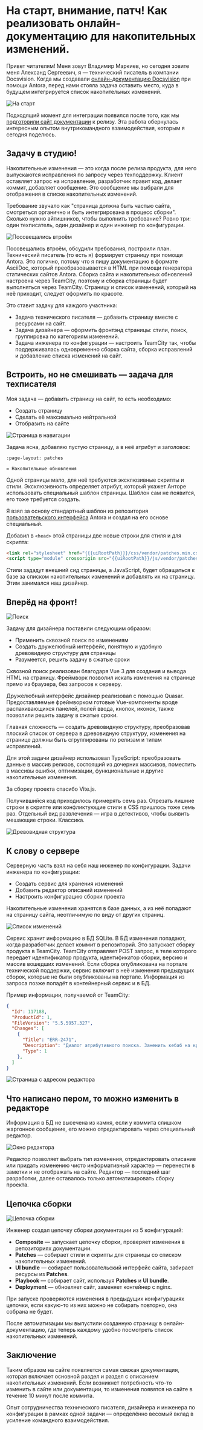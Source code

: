 # На старт, внимание, патч! Как реализовать онлайн-документацию для накопительных изменений.

Привет читателям! Меня зовут Владимир Маркиев, но сегодня зовите меня Александ Сергеевич, я — технический писатель в компании Docsvision. Когда мы создавали [онлайн-документацию Docsvision](https://habr.com/ru/post/592477/) при помощи Antora, перед нами стояла задача оставить место, куда в будущем интегрируется список накопительных изменений.

![На старт](img/cover.jpg)

Подходящий момент для интеграции появился после того, как мы [подготовили сайт документации](https://habr.com/ru/company/docsvision/blog/693832/) к релизу. Эта работа обернулась интересным опытом внутрикомандного взаимодействия, которым я сегодня поделюсь.

## Задачу в студию!

Накопительные изменения — это когда после релиза продукта, для него выпускаются исправления по запросу через техподдержку. Клиент оставляет запрос на исправление, разработчик правит код, делает коммит, добавляет сообщение. Это сообщение мы выбрали для отображения в списке накопительных изменений.

Требование звучало как "страница должна быть частью сайта, смотреться органично и быть интегрирована в процесс сборки". Сколько нужно айтишников, чтобы выполнить требование? Ровно три: один техписатель, один дизайнер и один инженер по конфигурации.

![Посовещались втроём](img/task.jpg)

Посовещались втроём, обсудили требования, построили план. Технический писатель (то есть я) формирует страницу при помощи Antora. Это логично, потому что я пишу документацию в формате AsciiDoc, который преобразовывается в HTML при помощи генератора статических сайтов Antora. Сборка сайта и накопительных обновлений настроена через TeamCity, поэтому и сборка страницы будет выполняться через TeamCity. Страницу и список изменений, который на неё приходит, следует оформить по красоте.

Это ставит задачу для каждого участника:

- Задача технического писателя — добавить страницу вместе с ресурсами на сайт.
- Задача дизайнера — оформить фронтэнд страницы: стили, поиск, группировка по категориям изменений.
- Задача инженера по конфигурации — настроить TeamCity так, чтобы поддерживалась одновременно сборка сайта, сборка исправлений и добавление списка изменений на сайт.

## Встроить, но не смешивать — задача для техписателя

Моя задача — добавить страницу на сайт, то есть необходимо:

- Создать страницу
- Сделать её максимально нейтральной
- Отобразить на сайте

![Страница в навигации](img/page-in-nav.png)

Задача ясна, добавляю пустую страницу, а в неё атрибут и заголовок:

```asciidoc
:page-layout: patches

= Накопительные обновления
```

Одной страницы мало, для неё требуются эксклюзивные скрипты и стили. Эксклюзивность определяет атрибут, который укажет Анторе использовать специальный шаблон страницы. Шаблон сам не появится, его тоже требуется создать.

Я взял за основу стандартный шаблон из репозитория [пользовательского интерфейса](https://github.com/Docsvision/antora-ui-default) Antora и создал на его основе специальный.

Добавил в `<head>` этой страницы две новые строки для стиля и для скрипта:

```html
<link rel="stylesheet" href="{{{uiRootPath}}}/css/vendor/patches.min.css">
<script type="module" crossorigin src="{{uiRootPath}}/js/vendor/patches.min.js"></script>
```

Стили зададут внешний сид страницы, а JavaScript, будет обращаться к базе за списком накопительных изменений и добавлять их на страницу. Этим занимался наш дизайнер.

## Вперёд на фронт!

![Поиск](img/search.png)

Задачу для дизайнера поставили следующим образом:

- Применить сквозной поиск по изменениям
- Создать дружелюбный интерфейс, понятную и удобную древовидную структуру для страницы
- Разумеется, решить задачу в сжатые сроки

Сквозной поиск реализован благодаря Vue 3 для создания и вывода HTML на страницу. Фреймворк позволил искать изменения на странице прямо из браузера, без запросов к серверу.

Дружелюбный интерфейс дизайнер реализовал с помощью Quasar. Предоставляемые фреймворком готовые Vue-компоненты вроде распахивающихся панелей, полей ввода, кнопок, иконок, также позволили решить задачу в сжатые сроки.

Главная сложность — создать древовидную структуру, преобразовав плоский список от сервера в древовидную структуру, изменения на странице должны быть сгруппированы по релизам и типам исправлений.

Для этой задачи дизайнер использовал TypeScript: преобразовать данные в массив релизов, состоящий из дочерних массивов, поместить в массивы ошибки, оптимизации, функциональные и другие накопительные изменения.

За сборку проекта спасибо Vite.js.

Получившийся код приходилось примерять семь раз. Отрезать лишние строки в скрипте или конфликтующие стили в CSS пришлось тоже семь раз. Отдельный вид развлечения — игра в детективов, чтобы выявить мешающие строки. Классика.

![Древовидная структура](img/page.png)

## К слову о сервере

Серверную часть взял на себя наш инженер по конфигурации. Задачи инженера по конфигурации:

- Создать сервис для хранения изменений
- Добавить редактор описаний изменений
- Настроить конфигурацию сборки проекта 

Накопительные изменения хранятся в базе данных, а из неё попадают на страницу сайта, неотличимую по виду от других страниц.

![Список изменений](img/changes.png)

Сервис хранит информацию в БД SQLite. В БД изменения попадают, когда разработчик делает коммит в репозиторий. Это запускает сборку продукта в TeamCity. TeamCity отправляет POST запрос, в теле которого передает идентификатор продукта, идентификатор сборки, версию и массив вошедших изменений. Если сборка опубликована на портале технической поддержки, сервис включит в неё изменения предыдущих сборок, которые не были опубликованы на портале. Информация из запроса позже попадёт в контейнерный сервис и в БД.

Пример информации, получаемой от TeamCity:

```json
{
  "Id": 117188,
  "ProductId": 1,
  "FileVersion": "5.5.5957.327",
  "Changes": [
    {
      "Title": "ERR-2471",
      "Description": "Диалог атрибутивного поиска. Заменить кебаб на крестик",
      "Type": 1
    },
  ]
}
```

![Страница с адресом редактора](img/service-url.png)

[//]: # (Не всегда получается что-то исправить с первого раза, в истории изменений один и тот же номер YouTrack может встречаться несколько раз и входить в разные сборки. Когда TeamCity делает POST запрос, происходит проверка, не было ли это исправлено в предыдущих сборках этого продукта. Если было, у предыдущих записей меняется тип на Заметка &#40;0&#41;, а Исправление &#40;1&#41; остаётся только у последнего.)

## Что написано пером, то можно изменить в редакторе

Информация в БД не высечена из камня, если у коммита слишком жаргонное сообщение, его можно отредактировать через специальный редактор.

![Окно редактора](img/editor.png)

Редактор позволяет выбрать тип изменения, отредактировать описание или придать изменению чисто информативный характер — перенести в заметки и не отображать на сайте. Редактор — последний шаг разработки, далее оставалось только автоматизировать сборку проекта.

## Цепочка сборки

![Цепочка сборки](img/chain.png)

Инженер создал цепочку сборки документации из 5 конфигураций:

- **Composite** — запускает цепочку сборки, проверяет изменения в репозиториях документации.
- **Patches** — собирает стили и скрипты для страницы со списком накопительных изменений.
- **UI bundle** — собирает пользовательский интерфейс сайта, забирает ресурсы из **Patches**.
- **Playbook** — собирает сайт, используя **Patches** и **UI bundle**.
- **Deployment** — обновляет сайт, заменяет контейнер с nginx.

При запуске проверяются изменения в предыдущих конфигурациях цепочки, если какую-то из них можно не собирать повторно, она собрана не будет.

После автоматизации мы выпустили созданную страницу в онлайн-документацию, где теперь каждому удобно посмотреть список накопительных изменений.

## Заключение

Таким образом на сайте появляется самая свежая документация, которая включает основной раздел и раздел с описанием накопительных изменений. Если возникнет потребность что-то изменить в сайте или документации, то изменения появятся на сайте в течение 10 минут после коммита.

Опыт сотрудничества технического писателя, дизайнера и инженера по конфигурации в рамках одной задачи — определённо весомый вклад в усиление командного взаимодействия.
